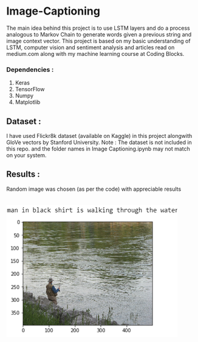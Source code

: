 # Image-Captioning

The main idea behind this project is to use LSTM layers and do a process analogous to Markov Chain to generate words given a previous string and image context vector.
This project is based on my basic understanding of LSTM, computer vision and sentiment analysis and articles read on medium.com along with my machine learning course at Coding Blocks.

### Dependencies :
  1. Keras
  2. TensorFlow
  3. Numpy
  5. Matplotlib

## Dataset :

I have used Flickr8k dataset (available on Kaggle) in this project alongwith GloVe vectors by Stanford University.
Note : The dataset is not included in this repo. and the folder names in Image Captioning.ipynb may not match on your system.


## Results : 

Random image was chosen (as per the code) with appreciable results
<br>
<br>
<br>
<img src = "https://github.com/Rahul2k/Image-Captioning/blob/master/2020-04-22.png">


